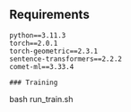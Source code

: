 


## Requirements
```
python==3.11.3
torch==2.0.1
torch-geometric==2.3.1
sentence-transformers==2.2.2
comet-ml==3.33.4
```

```
### Training
```
bash run_train.sh
```
